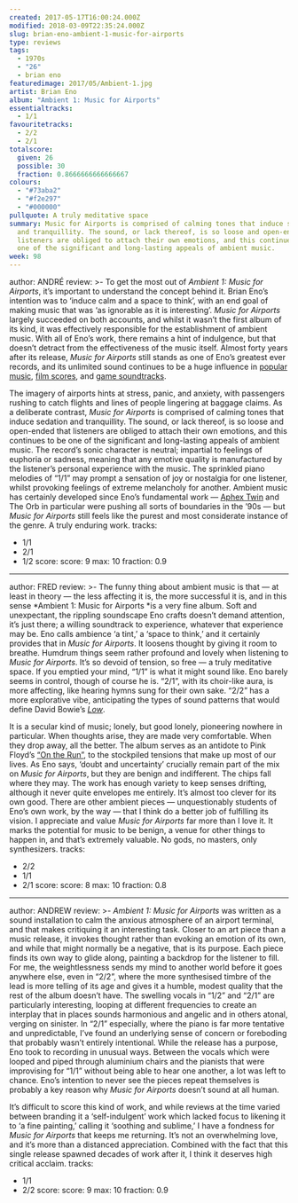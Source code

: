 ```yaml
---
created: 2017-05-17T16:00:24.000Z
modified: 2018-03-09T22:35:24.000Z
slug: brian-eno-ambient-1-music-for-airports
type: reviews
tags:
  - 1970s
  - "26"
  - brian eno
featuredimage: 2017/05/Ambient-1.jpg
artist: Brian Eno
album: "Ambient 1: Music for Airports"
essentialtracks:
  - 1/1
favouritetracks:
  - 2/2
  - 2/1
totalscore:
  given: 26
  possible: 30
  fraction: 0.8666666666666667
colours:
  - "#73aba2"
  - "#f2e297"
  - "#000000"
pullquote: A truly meditative space
summary: Music for Airports is comprised of calming tones that induce sedation
  and tranquillity. The sound, or lack thereof, is so loose and open-ended that
  listeners are obliged to attach their own emotions, and this continues to be
  one of the significant and long-lasting appeals of ambient music.
week: 98
---
```

author: ANDRÉ
review: >-
  To get the most out of *Ambient 1: Music for Airports*, it’s important to
  understand the concept behind it. Brian Eno’s intention was to ‘induce calm
  and a space to think’, with an end goal of making music that was ‘as ignorable
  as it is interesting’. *Music for Airports* largely succeeded on both
  accounts, and whilst it wasn’t the first album of its kind, it was effectively
  responsible for the establishment of ambient music. With all of Eno’s work,
  there remains a hint of indulgence, but that doesn’t detract from the
  effectiveness of the music itself. Almost forty years after its release,
  *Music for Airports* still stands as one of Eno’s greatest ever records, and
  its unlimited sound continues to be a huge influence in [popular
  music](<https://www.youtube.com/watch?v=D0JvrQ1MrU8&t=17s>), [film
  scores](<https://www.youtube.com/watch?v=gHxi-HSgNPc>), and [game
  soundtracks](<https://www.youtube.com/watch?v=laZusNy8QiY>).

  The imagery of airports hints at stress, panic, and anxiety, with passengers rushing to catch flights and lines of people lingering at baggage claims. As a deliberate contrast, *Music for Airports* is comprised of calming tones that induce sedation and tranquillity. The sound, or lack thereof, is so loose and open-ended that listeners are obliged to attach their own emotions, and this continues to be one of the significant and long-lasting appeals of ambient music. The record’s sonic character is neutral; impartial to feelings of euphoria or sadness, meaning that any emotive quality is manufactured by the listener’s personal experience with the music. The sprinkled piano melodies of “1/1” may prompt a sensation of joy or nostalgia for one listener, whilst provoking feelings of extreme melancholy for another. Ambient music has certainly developed since Eno’s fundamental work — [Aphex Twin](<https://audioxide.com/reviews/aphex-twin-richard-d-james-album/>) and The Orb in particular were pushing all sorts of boundaries in the ’90s — but *Music for Airports* still feels like the purest and most considerate instance of the genre. A truly enduring work.
tracks:
  - 1/1
  - ­2/1
  - ­1/2
score:
  score: 9
  max: 10
  fraction: 0.9
---
author: FRED
review: >-
  The funny thing about ambient music is that — at least in theory — the less
  affecting it is, the more successful it is, and in this sense *Ambient 1:
  Music for Airports *is a very fine album. Soft and unexpectant, the rippling
  soundscape Eno crafts doesn’t demand attention, it’s just there; a willing
  soundtrack to experience, whatever that experience may be. Eno calls ambience
  ‘a tint,’ a ‘space to think,’ and it certainly provides that in *Music for
  Airports*. It loosens thought by giving it room to breathe. Humdrum things
  seem rather profound and lovely when listening to *Music for Airports*. It’s
  so devoid of tension, so free — a truly meditative space. If you emptied your
  mind, “1/1” is what it might sound like. Eno barely seems in control, though
  of course he is. “2/1”, with its choir-like aura, is more affecting, like
  hearing hymns sung for their own sake. “2/2” has a more explorative vibe,
  anticipating the types of sound patterns that would define David Bowie’s
  [*Low*](<https://audioxide.com/reviews/david-bowie-low/>).

  It is a secular kind of music; lonely, but good lonely, pioneering nowhere in particular. When thoughts arise, they are made very comfortable. When they drop away, all the better. The album serves as an antidote to Pink Floyd’s [“On the Run”](<https://www.youtube.com/watch?v=VouHPeO4Gls>), to the stockpiled tensions that make up most of our lives. As Eno says, ‘doubt and uncertainty’ crucially remain part of the mix on *Music for Airports*, but they are benign and indifferent. The chips fall where they may. The work has enough variety to keep senses drifting, although it never quite envelopes me entirely. It’s almost too clever for its own good. There are other ambient pieces — unquestionably students of Eno’s own work, by the way — that I think do a better job of fulfilling its vision. I appreciate and value *Music for Airports* far more than I love it. It marks the potential for music to be benign, a venue for other things to happen in, and that’s extremely valuable. No gods, no masters, only synthesizers.
tracks:
  - 2/2
  - ­1/1
  - ­2/1
score:
  score: 8
  max: 10
  fraction: 0.8
---
author: ANDREW
review: >-
  *Ambient 1: Music for Airports* was written as a sound installation to calm
  the anxious atmosphere of an airport terminal, and that makes critiquing it an
  interesting task. Closer to an art piece than a music release, it invokes
  thought rather than evoking an emotion of its own, and while that might
  normally be a negative, that is its purpose. Each piece finds its own way to
  glide along, painting a backdrop for the listener to fill. For me, the
  weightlessness sends my mind to another world before it goes anywhere else,
  even in “2/2”, where the more synthesised timbre of the lead is more telling
  of its age and gives it a humble, modest quality that the rest of the album
  doesn’t have. The swelling vocals in “1/2” and “2/1” are particularly
  interesting, looping at different frequencies to create an interplay that in
  places sounds harmonious and angelic and in others atonal, verging on
  sinister. In “2/1” especially, where the piano is far more tentative and
  unpredictable, I’ve found an underlying sense of concern or foreboding that
  probably wasn’t entirely intentional. While the release has a purpose, Eno
  took to recording in unusual ways. Between the vocals which were looped and
  piped through aluminium chairs and the pianists that were improvising for
  “1/1” without being able to hear one another, a lot was left to chance. Eno’s
  intention to never see the pieces repeat themselves is probably a key reason
  why *Music for Airports* doesn’t sound at all human.

  It’s difficult to score this kind of work, and while reviews at the time varied between branding it a ‘self-indulgent’ work which lacked focus to likening it to ‘a fine painting,’ calling it ‘soothing and sublime,’ I have a fondness for *Music for Airports* that keeps me returning. It’s not an overwhelming love, and it’s more than a distanced appreciation. Combined with the fact that this single release spawned decades of work after it, I think it deserves high critical acclaim.
tracks:
  - 1/1
  - ­2/2
score:
  score: 9
  max: 10
  fraction: 0.9

